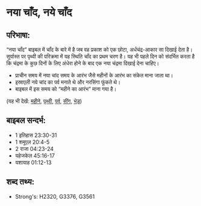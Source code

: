 # नया चाँद, नये चाँद #

## परिभाषा: ##

“नया चाँद” बाइबल में चाँद के बारे में है जब वह प्रकाश को एक छोटा, अर्धचंद्र-आकार सा दिखाई देता है। सुर्यास्त पर पृथ्वी की परिक्रमा में यह स्थिति चाँद का प्रथम चरण है। यह भी पहले दिन को संदर्भित करता है कि चंद्रमा के कुछ दिनों के लिए अंधेरा होने के बाद एक नया चंद्रमा दिखाई देना चाहिए।

* प्राचीन समय में नया चांद समय के आरंभ जैसे महीनों के आरंभ का संकेत माना जाता था।
* इस्राएली नये चांद का पर्व मनाते थे और नरसिंगा फूंकते थे।
* बाइबल में इस समय को “महीने का आरंभ” माना गया है।

(यह भी देखें: [महीने](../biblicaltimemonth.md), [पृथ्वी](../earth.md), [पर्व](../festival.md), [सींग](../horn.md), [भेड़](../sheep.md))

## बाइबल सन्दर्भ: ##

* 1 इतिहास 23:30-31
* 1 शमूएल 20:4-5
* 2 राजा 04:23-24
* यहेजकेल 45:16-17
* यशायाह 01:12-13

## शब्द तथ्य: ##

* Strong's: H2320, G3376, G3561
